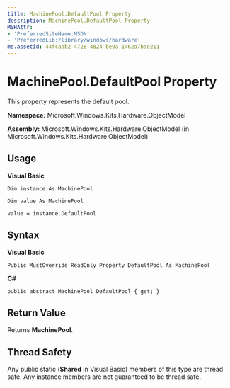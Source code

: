 ```yaml
---
title: MachinePool.DefaultPool Property
description: MachinePool.DefaultPool Property
MSHAttr:
- 'PreferredSiteName:MSDN'
- 'PreferredLib:/library/windows/hardware'
ms.assetid: 44fcaab2-4728-4824-be9a-1462a7bae211
---
```


# MachinePool.DefaultPool Property


This property represents the default pool.

**Namespace:** Microsoft.Windows.Kits.Hardware.ObjectModel

**Assembly:** Microsoft.Windows.Kits.Hardware.ObjectModel (in Microsoft.Windows.Kits.Hardware.ObjectModel)

## <span id="Usage"></span><span id="usage"></span><span id="USAGE"></span>Usage


**Visual Basic**

`Dim instance As MachinePool`

`Dim value As MachinePool`

`value = instance.DefaultPool`

## <span id="Syntax"></span><span id="syntax"></span><span id="SYNTAX"></span>Syntax


**Visual Basic**

`Public MustOverride ReadOnly Property DefaultPool As MachinePool`

**C#**

`public abstract MachinePool DefaultPool { get; }`

## <span id="Return_Value"></span><span id="return_value"></span><span id="RETURN_VALUE"></span>Return Value


Returns **MachinePool**.

## <span id="Thread_Safety"></span><span id="thread_safety"></span><span id="THREAD_SAFETY"></span>Thread Safety


Any public static (**Shared** in Visual Basic) members of this type are thread safe. Any instance members are not guaranteed to be thread safe.

 

 






